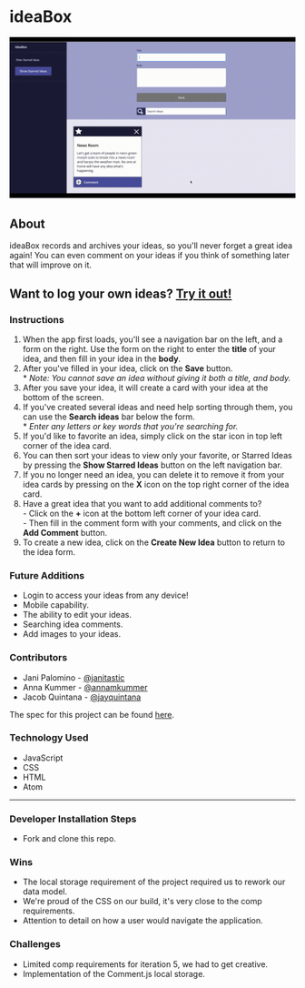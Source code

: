 # ideaBox

![App Demo](https://github.com/annamkummer/ideaBox/blob/main/assets/code%20gif%20pt%202.gif)

## About
ideaBox records and archives your ideas, so you'll never forget a great idea again! You can even comment on your ideas if you think of something later that will improve on it.

## Want to log your own ideas? [Try it out!](https://annamkummer.github.io/ideaBox/)

### Instructions

1. When the app first loads, you'll see a navigation bar on the left, and a form on the right. Use the form on the right to enter the **title** of your idea, and then fill in your idea in the **body**. 
2. After you've filled in your idea, click on the **Save** button.
   <br>* *Note: You cannot save an idea without giving it both a title, and body.*
3. After you save your idea, it will create a card with your idea at the bottom of the screen.
4. If you've created several ideas and need help sorting through them, you can use the **Search ideas** bar below the form.
  <br> * *Enter any letters or key words that you're searching for.*
5. If you'd like to favorite an idea, simply click on the star icon in top left corner of the idea card.
6. You can then sort your ideas to view only your favorite, or Starred Ideas by pressing the **Show Starred Ideas** button on the left navigation bar.
7. If you no longer need an idea, you can delete it to remove it from your idea cards by pressing on the **X** icon on the top right corner of the idea card.
8. Have a great idea that you want to add additional comments to? 
   <br> - Click on the **+** icon at the bottom left corner of your idea card.
   <br> - Then fill in the comment form with your comments, and click on the **Add Comment** button.
9. To create a new idea, click on the **Create New Idea** button to return to the idea form.
      
### Future Additions
- Login to access your ideas from any device!
- Mobile capability.
- The ability to edit your ideas.
- Searching idea comments.
- Add images to your ideas.

### Contributors
- Jani Palomino - [@janitastic](https://github.com/janitastic)
- Anna Kummer - [@annamkummer](https://github.com/annamkummer)
- Jacob Quintana - [@jayquintana](https://github.com/Jayquintana)

The spec for this project can be found [here](https://frontend.turing.edu/projects/module-1/ideabox-group.html). 

### Technology Used
- JavaScript
- CSS
- HTML
- Atom

<hr> 

### Developer Installation Steps
- Fork and clone this repo.

### Wins
- The local storage requirement of the project required us to rework our data model.
- We're proud of the CSS on our build, it's very close to the comp requirements.
- Attention to detail on how a user would navigate the application.

### Challenges
- Limited comp requirements for iteration 5, we had to get creative.
- Implementation of the Comment.js local storage.
